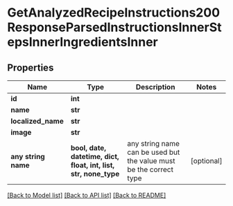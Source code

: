 # GetAnalyzedRecipeInstructions200ResponseParsedInstructionsInnerStepsInnerIngredientsInner


## Properties
Name | Type | Description | Notes
------------ | ------------- | ------------- | -------------
**id** | **int** |  | 
**name** | **str** |  | 
**localized_name** | **str** |  | 
**image** | **str** |  | 
**any string name** | **bool, date, datetime, dict, float, int, list, str, none_type** | any string name can be used but the value must be the correct type | [optional]

[[Back to Model list]](../README.md#documentation-for-models) [[Back to API list]](../README.md#documentation-for-api-endpoints) [[Back to README]](../README.md)


